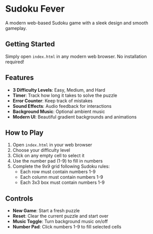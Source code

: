 # Sudoku Fever

A modern web-based Sudoku game with a sleek design and smooth gameplay.

## Getting Started

Simply open `index.html` in any modern web browser. No installation required!


## Features

- **3 Difficulty Levels**: Easy, Medium, and Hard
- **Timer**: Track how long it takes to solve the puzzle
- **Error Counter**: Keep track of mistakes
- **Sound Effects**: Audio feedback for interactions
- **Background Music**: Optional ambient music
- **Modern UI**: Beautiful gradient backgrounds and animations

## How to Play

1. Open `index.html` in your web browser
2. Choose your difficulty level
3. Click on any empty cell to select it
4. Use the number pad (1-9) to fill in numbers
5. Complete the 9x9 grid following Sudoku rules:
   - Each row must contain numbers 1-9
   - Each column must contain numbers 1-9
   - Each 3x3 box must contain numbers 1-9

## Controls

- **New Game**: Start a fresh puzzle
- **Reset**: Clear the current puzzle and start over
- **Music Toggle**: Turn background music on/off
- **Number Pad**: Click numbers 1-9 to fill selected cells

